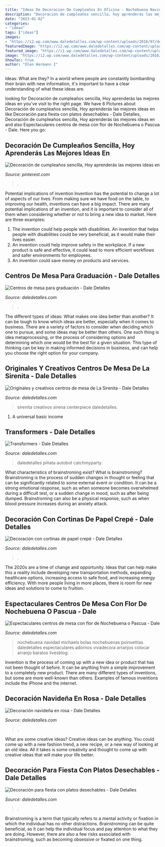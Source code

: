 ```yaml
---
title: "Ideas De Decoracion De Cumpleaños En Oficina - Nochebuena Navidad Michaels Bolas Nochebuenas Poinsettias Daledetalles Espectaculares Adornos Vivadecora Arranjos Colocar Arranjo Baratos Livesblog"
description: "Decoración de cumpleaños sencilla, hoy aprenderás las mejores ideas en"
date: "2023-01-02"
categories:
- "ideas"
tags: ["ideas"]
images:
- "https://i2.wp.com/www.daledetalles.com/wp-content/uploads/2016/07/decoracion-con-platos18.jpg"
featuredImage: "https://i2.wp.com/www.daledetalles.com/wp-content/uploads/2016/08/decoracion-con-papel-creppe.jpg"
featured_image: "https://i1.wp.com/www.daledetalles.com/wp-content/uploads/2016/02/transformers11.jpg"
image: "https://i2.wp.com/www.daledetalles.com/wp-content/uploads/2016/08/centro-de-mesa-sirenita10.jpg"
ShowToc: true
author: "Olen Hermann I"
---
```



Ideas: What are they?
In a world where people are constantly bombarding their brain with new information, it's important to have a clear understanding of what these ideas are.

	

		
looking for Decoración de cumpleaños sencilla, Hoy aprenderás las mejores ideas en you've visit to the right page. We have 8 Pictures about Decoración de cumpleaños sencilla, Hoy aprenderás las mejores ideas en like Decoración para fiesta con platos desechables - Dale Detalles, Decoración de cumpleaños sencilla, Hoy aprenderás las mejores ideas en and also Espectaculares centros de mesa con flor de Nochebuena o Pascua - Dale. Here you go:
		
    
## Decoración De Cumpleaños Sencilla, Hoy Aprenderás Las Mejores Ideas En

<img loading=lazy src="https://i.pinimg.com/736x/a8/56/20/a85620247f420e7a6007fc57e49eb338.jpg" onerror="this.onerror=null;this.src='https://tse1.mm.bing.net/th?id=OIP.mT7kvyHGlTvl23DdXJ6AXwHaJ4&amp;pid=15.1';" alt="Decoración de cumpleaños sencilla, Hoy aprenderás las mejores ideas en">

_Source: pinterest.com_

>. 

	

Potential implications of invention
Invention has the potential to change a lot of aspects of our lives. From making sure we have food on the table, to improving our health, inventions can have a big impact. There are many potential implications of an invention, and it is important to consider all of them when considering whether or not to bring a new idea to market. Here are three examples: 
1. The invention could help people with disabilities. An invention that helps people with disabilities could be very beneficial, as it would make their lives easier. 
2. An invention could help improve safety in the workplace. If a new product is safe and effective, it could lead to more efficient workflows and safer environments for employees. 
3. An invention could save money on products and services.

    
## Centros De Mesa Para Graduación - Dale Detalles

<img loading=lazy src="https://i2.wp.com/www.daledetalles.com/wp-content/uploads/2017/06/graduacion-centros-de-mesa11.jpg?resize=564,564" onerror="this.onerror=null;this.src='https://tse2.mm.bing.net/th?id=OIP.6Hgzfw1d5eJgbH5CS-AApgHaHa&amp;pid=15.1';" alt="Centros de mesa para graduación - Dale Detalles">

_Source: daledetalles.com_

>. 

	

The different types of ideas: What makes one idea better than another?
It can be tough to know which ideas are better, especially when it comes to business. There are a variety of factors to consider when deciding which one to pursue, and some ideas may be better than others. One such thing is idea metaprocessing, or the process of considering options and determining which one would be the best for a given situation. This type of thinking can be key in making informed decisions in business, and can help you choose the right option for your company.

    
## Originales Y Creativos Centros De Mesa De La Sirenita - Dale Detalles

<img loading=lazy src="https://i2.wp.com/www.daledetalles.com/wp-content/uploads/2016/08/centro-de-mesa-sirenita10.jpg" onerror="this.onerror=null;this.src='https://tse4.mm.bing.net/th?id=OIP.hihWuTwmw5ZXrbbXLvhzgQHaNL&amp;pid=15.1';" alt="Originales y creativos centros de mesa de La Sirenita - Dale Detalles">

_Source: daledetalles.com_

>sirenita creativos sirena centerpiece daledetalles. 

	

1. A universal basic income

    
## Transformers - Dale Detalles

<img loading=lazy src="https://i1.wp.com/www.daledetalles.com/wp-content/uploads/2016/02/transformers11.jpg" onerror="this.onerror=null;this.src='https://tse4.mm.bing.net/th?id=OIP.atyM0OWOATi2sm2W04lYUwHaJ4&amp;pid=15.1';" alt="Transformers - Dale Detalles">

_Source: daledetalles.com_

>daledetalles piñata autobot catchmyparty. 

	

What characteristics of brainstroming exist?
What is brainstroming? Brainstroming is the process of sudden changes in thought or feeling that can be significantly related to some external event or condition. It can be a strong emotional response, such as when someone becomes overwhelmed during a difficult test, or a sudden change in mood, such as after being dumped. Brainstroming can also be a physical response, such as when blood pressure increases during an anxiety attack.

    
## Decoración Con Cortinas De Papel Crepé - Dale Detalles

<img loading=lazy src="https://i2.wp.com/www.daledetalles.com/wp-content/uploads/2016/08/decoracion-con-papel-creppe.jpg" onerror="this.onerror=null;this.src='https://tse1.mm.bing.net/th?id=OIP.d8y8GI1MxRJA4V8I2cr_5wAAAA&amp;pid=15.1';" alt="Decoración con cortinas de papel crepé - Dale Detalles">

_Source: daledetalles.com_

>. 

	

The 2020s are a time of change and opportunity. Ideas that can help make this a reality include developing new transportation methods, expanding healthcare options, increasing access to safe food, and increasing energy efficiency. With more people living in more places, there is room for new ideas and solutions to come to fruition.

    
## Espectaculares Centros De Mesa Con Flor De Nochebuena O Pascua - Dale

<img loading=lazy src="https://i1.wp.com/www.daledetalles.com/wp-content/uploads/2017/10/centro-de-mesa-con-noche-buena24.jpg?resize=564%2C752" onerror="this.onerror=null;this.src='https://tse3.mm.bing.net/th?id=OIP.LwOZiNJ5ntzstfkTdqp-HQHaJ4&amp;pid=15.1';" alt="Espectaculares centros de mesa con flor de Nochebuena o Pascua - Dale">

_Source: daledetalles.com_

>nochebuena navidad michaels bolas nochebuenas poinsettias daledetalles espectaculares adornos vivadecora arranjos colocar arranjo baratos livesblog. 

	

Invention is the process of coming up with a new idea or product that has not been thought of before. It can be anything from a simple improvement to a completely new product. There are many different types of inventions, but some are more well-known than others. Examples of famous inventions include the iPhone and the internet.

    
## Decoración Navideña En Rosa - Dale Detalles

<img loading=lazy src="https://i0.wp.com/www.daledetalles.com/wp-content/uploads/2016/09/navidad-en-rosa9.jpg" onerror="this.onerror=null;this.src='https://tse1.mm.bing.net/th?id=OIP.3YUPtTPX8I-ZPMlgaNfwvwHaHo&amp;pid=15.1';" alt="Decoración navideña en rosa - Dale Detalles">

_Source: daledetalles.com_

>. 

	

What are some creative ideas?
Creative ideas can be anything. You could come up with a new fashion trend, a new recipe, or a new way of looking at an old idea. All it takes is some creativity and thought to come up with creative ideas that will make your life better.

    
## Decoración Para Fiesta Con Platos Desechables - Dale Detalles

<img loading=lazy src="https://i2.wp.com/www.daledetalles.com/wp-content/uploads/2016/07/decoracion-con-platos18.jpg" onerror="this.onerror=null;this.src='https://tse1.mm.bing.net/th?id=OIP.BVEQkqmG90w9-9bthTDfVwHaK0&amp;pid=15.1';" alt="Decoración para fiesta con platos desechables - Dale Detalles">

_Source: daledetalles.com_

>. 

	

Brainstroming is a term that typically refers to a mental activity or fixation in which the individual has no other distractions. Brainstroming can be quite beneficial, as it can help the individual focus and pay attention to what they are doing. However, there are also a few risks associated with brainstroming, such as becoming obsessive or fixated on one thing.

